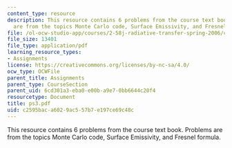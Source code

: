 ```yaml
---
content_type: resource
description: This resource contains 6 problems from the course text book. Problems
  are from the topics Monte Carlo code, Surface Emissivity, and Fresnel formula.
file: /ol-ocw-studio-app/courses/2-58j-radiative-transfer-spring-2006/c2595baca6029ac557b7e197ce69c48c_ps3.pdf
file_size: 13401
file_type: application/pdf
learning_resource_types:
- Assignments
license: https://creativecommons.org/licenses/by-nc-sa/4.0/
ocw_type: OCWFile
parent_title: Assignments
parent_type: CourseSection
parent_uid: 6cd301a3-eba0-e00b-a9e7-0bb6644c20f4
resourcetype: Document
title: ps3.pdf
uid: c2595bac-a602-9ac5-57b7-e197ce69c48c
---
```

This resource contains 6 problems from the course text book. Problems are from the topics Monte Carlo code, Surface Emissivity, and Fresnel formula.